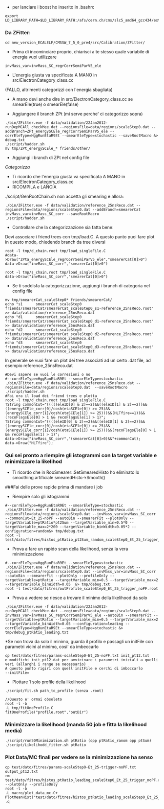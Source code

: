 * per lanciare i boost ho inserito in .bashrc 
```
export LD_LIBRARY_PATH=$LD_LIBRARY_PATH:/afs/cern.ch/cms/slc5_amd64_gcc434/external/boost/1.47.0/lib
```

### Da ZFitter: 
```
cd new_version_ECALELF/CMSSW_7_5_0_pre4/src/Calibration/ZFitter/
```
* Prima di incominciare proprio, chiarisci a te stesso quale variabile di energia vuoi utilizzare 

```
invMass_var=invMass_SC_regrCorrSemiParV5_ele 
```

* L'energia giusta va specificata A MANO in src/ElectronCategory_class.cc 

(FALLO, altrimenti categorizzi con l'energia sbagliata) 

* A mano devi anche dire in src/ElectronCategory_class.cc se smearEle(true) o smearEle(false)

* Aggiungere il branch ZPt (mi serve perche' ci categorizzo sopra) 
```
./bin/ZFitter.exe -f data/validation/22Jan2012-runDepMCAll_checkMee.dat --regionsFile=data/regions/scaleStep0.dat --addBranch=ZPt_energySCEle_regrCorrSemiParV5_ele --corrEleType=HggRunEtaR9Et --smearEleType=stochastic --saveRootMacro &> debug.txt
./script/hadder.sh
mv tmp/ZPt_energySCEle_* friends/other/
``` 
* Aggiungi i branch di ZPt nel config file 

*Categorizza* 

* Ti ricordo che l'energia giusta va specificata A MANO in src/ElectronCategory_class.cc
* RICOMPILA e LANCIA

./script/GenRootChain.sh non accetta gli smearing e allora:

```
./bin/ZFitter.exe -f data/validation/reference_25nsReco.dat --regionsFile=data/regions/scaleStep0.dat --addBranch=smearerCat invMass_var=invMass_SC_corr --saveRootMacro
./script/hadder.sh
```

* Controllare che la categorizzazione sia fatta bene: 

Devi associare i friend trees con tmp/load.C. A questo punto puoi fare plot in questo modo, chiedendo branch da tree diversi 

```
root -l tmp/d_chain.root tmp/load_singleFile.C 
#data->Draw("ZPta_energySCEle_regrCorrSemiParV5_ele","smearerCat[0]>0") 
data->Draw("invMass_SC_corr","smearerCat[0]>0") 

root -l tmp/s_chain.root tmp/load_singleFile.C
data->Draw("invMass_SC_corr","smearerCat[0]>0")
```
* Se ti soddisfa la categorizzazione, aggiungi i branch di categoria nel config file 

```	
mv tmp/smearerCat_scaleStep0* friends/smearerCat/ 
echo "s1      smearerCat_scaleStep0     friends/smearerCat/smearerCat_scaleStep0_s1-reference_25nsReco.root" >> data/validation/reference_25nsReco.dat
echo "d1      smearerCat_scaleStep0     friends/smearerCat/smearerCat_scaleStep0_d1-reference_25nsReco.root" >> data/validation/reference_25nsReco.dat
echo "d2      smearerCat_scaleStep0     friends/smearerCat/smearerCat_scaleStep0_d2-reference_25nsReco.root" >> data/validation/reference_25nsReco.dat
echo "d3      smearerCat_scaleStep0     friends/smearerCat/smearerCat_scaleStep0_d3-reference_25nsReco.root" >> data/validation/reference_25nsReco.dat
```

In generale se vuoi fare un plot dei tree associati ad un certo .dat file, ad esempio reference_25nsReco.dat
```
#Devi sapere se vuoi le correzioni o no
#--corrEleType=HggRunEtaR9Et --smearEleType=stochastic
./bin/ZFitter.exe -f data/validation/reference_25nsReco.dat --regionsFile=data/regions/scaleStep0.dat  --saveRootMacro
./script/hadder.sh
#Fai ora il load dei friend trees e plotta
root -l tmp/d_chain.root tmp/load_singleFile.C 
TString commonCut="(((((eleID[0] & 2)==2)&&((eleID[1] & 2)==2))&&((energySCEle_corr[0]/cosh(etaSCEle[0]) >= 25)&&(energySCEle_corr[1]/cosh(etaSCEle[1]) >= 25)))&&(HLTfire==1))&&(recoFlagsEle[0] > 1 && recoFlagsEle[1] > 1)";
TString commonCut="((((eleID[0] & 2)==2)&&((eleID[1] & 2)==2))&&((energySCEle_corr[0]/cosh(etaSCEle[0]) >= 25)&&(energySCEle_corr[1]/cosh(etaSCEle[1]) >= 25)))&&(recoFlagsEle[0] > 1 && recoFlagsEle[1] > 1)";
data->Draw("invMass_SC_corr","(smearerCat[0]>0)&&"+commonCut);
data->Draw("HLTfire");
```

### Qui sei pronto a riempire gli istogrammi con la target variable e minimizzare la likelihod
* Ti ricordo che in RooSmearer::SetSmearedHisto ho eliminato lo smoothing artificiale smearedHisto->Smooth() 

###Fai delle prove rapide prima di mandare i job
* Riempire solo gli istogrammi
```
#--corrEleType=HggRunEtaR9Et --smearEleType=stochastic 
./bin/ZFitter.exe -f data/validation/reference_25nsReco.dat --regionsFile=data/regions/scaleStep0.dat --invMass_var=invMass_SC_corr --commonCut=Et_25-noPF --autoBin --smearerFit --plotOnly --targetVariable=ptRatio*pt2Sum --targetVariable_min=0.5*0 --targetVariable_max=2*200 --targetVariable_binWidth=0.05*2 --configuration=random&> tmp/debug.txt  
root -l test/dato/fitres/histos_ptRatio_pt2Sum_random_scaleStep0_Et_25_trigger_noPF.root 
```

* Prova a fare un rapido scan della likelihood, senza la vera minimizzazione
```
#--corrEleType=HggRunEtaR9Et --smearEleType=stochastic
./bin/ZFitter.exe -f data/validation/reference_25nsReco.dat --regionsFile=data/regions/scaleStep0.dat --invMass_var=invMass_SC_corr --autoBin --smearerFit --plotOnly --profileOnly --targetVariable=ptRatio --targetVariable_min=0.5 --targetVariable_max=2 --targetVariable_binWidth=0.05  &> tmp/debug.txt 
root -l test/dato/fitres/outProfile_scaleStep0_Et_25_trigger_noPF.root 
```
* Prova a vedere se riesce a trovare il minimo della likelihood da solo
```
./bin/ZFitter.exe -f data/validation/22Jan2012-runDepMCAll_checkMee.dat --regionsFile=data/regions/scaleStep0.dat --invMass_var=invMass_SC_regrCorrSemiParV5_ele --autoBin --smearerFit --targetVariable=ptRatio --targetVariable_min=0.5 --targetVariable_max=2 --targetVariable_binWidth=0.05 --configuration=leading --corrEleType=HggRunEtaR9Et --smearEleType=stochastic &> tmp/debug_ptRatio_leading.txt 
```
*Se non trova da solo il minimo, guarda il profilo e passagli un initFile con parametri vicini al minimo, cosi' da imbeccarlo
```
cp test/dato/fitres/params-scaleStep0-Et_25-noPF.txt init_pt12.txt 
e modifichi init_pt12.dat per avvicinare i parametri iniziali a quelli veri (allarghi i range se necessario) 
A questo punto rigiri con quell'initFile e cerchi di imboccarlo 
--initFile=
```
* Plottare 1 solo profile della likelihood
```
./script/fit.sh path_to_profile (senza .root)

//Questo e' ormai obsoleto
root -l -b
.L tmp/fitOneProfile.C
fitOneProfile("profile.root","outDir")
```
### Minimizzare la likelihood (manda 50 job e fitta la likelihood media)
```
./script/run50Minimization.sh ptRatio (opp ptRatio_ranom opp ptSum)
./script/Likelihodd_fitter.sh ptRatio
```

### Plot Data/MC finali per vedere se la minimizzazione ha senso
```
cp test/dato/fitres/params-scaleStep0-Et_25-trigger-noPF.txt output_pt12.txt 
rm test/dato/fitres/histos_ptRatio_leading_scaleStep0_Et_25_trigger_noPF.root 
--plotOnly --profileOnly
root -l -b 
.L macro/plot_data_mc.C+ 
PlotMeanHist("test/dato/fitres/histos_ptRatio_leading_scaleStep0_Et_25_trigger_noPF.root") 
.q 
```



